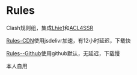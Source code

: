 # Rules


Clash规则组，集成[Lhie1](https://github.com/lhie1/Rules)和[ACL4SSR](https://github.com/ACL4SSR/ACL4SSR)


[Rules-CDN](https://github.com/zzcabc/Rules/tree/main/Rules-CDN)使用jsdelivr加速，有12小时延迟，下载快


[Rules--Github](https://github.com/zzcabc/Rules/tree/main/Rules-Github)使用github默认，无延迟，下载慢


本人自用
